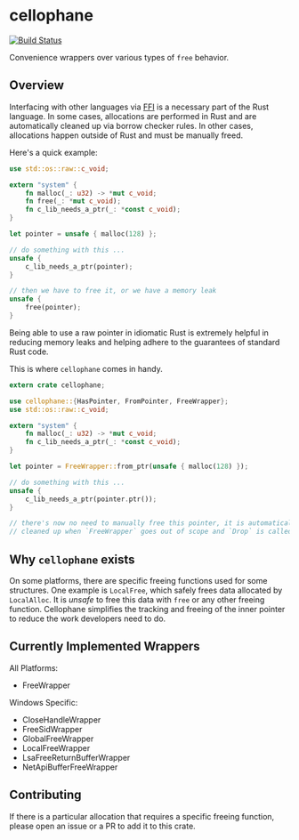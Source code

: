 cellophane
==========
[![Build Status](https://github.com/rustysec/cellophane-rs/workflows/Build/badge.svg)](https://github.com/rustysec/cellophane-rs/actions)

Convenience wrappers over various types of `free` behavior.

## Overview
Interfacing with other languages via [FFI](https://doc.rust-lang.org/nomicon/ffi.html) is a necessary part of the Rust
language. In some cases, allocations are performed in Rust and are automatically cleaned up via borrow checker rules.
In other cases, allocations happen outside of Rust and must be manually freed. 

Here's a quick example:

```rust
use std::os::raw::c_void;

extern "system" {
    fn malloc(_: u32) -> *mut c_void;
    fn free(_: *mut c_void);
    fn c_lib_needs_a_ptr(_: *const c_void);
}

let pointer = unsafe { malloc(128) };

// do something with this ...
unsafe {
    c_lib_needs_a_ptr(pointer);
}

// then we have to free it, or we have a memory leak
unsafe {
    free(pointer);
}
```

Being able to use a raw pointer in idiomatic Rust is extremely helpful in reducing memory leaks and helping adhere to 
the guarantees of standard Rust code.

This is where `cellophane` comes in handy.

```rust
extern crate cellophane;

use cellophane::{HasPointer, FromPointer, FreeWrapper};
use std::os::raw::c_void;

extern "system" {
    fn malloc(_: u32) -> *mut c_void;
    fn c_lib_needs_a_ptr(_: *const c_void);
}

let pointer = FreeWrapper::from_ptr(unsafe { malloc(128) });

// do something with this ...
unsafe {
    c_lib_needs_a_ptr(pointer.ptr());
}

// there's now no need to manually free this pointer, it is automatically
// cleaned up when `FreeWrapper` goes out of scope and `Drop` is called.
```

## Why `cellophane` exists
On some platforms, there are specific freeing functions used for some structures. One example is `LocalFree`, which safely
frees data allocated by `LocalAlloc`. It is _unsafe_ to free this data with `free` or any other freeing function. Cellophane
simplifies the tracking and freeing of the inner pointer to reduce the work developers need to do. 

## Currently Implemented Wrappers

All Platforms:
* FreeWrapper

Windows Specific:
* CloseHandleWrapper
* FreeSidWrapper
* GlobalFreeWrapper
* LocalFreeWrapper
* LsaFreeReturnBufferWrapper
* NetApiBufferFreeWrapper

## Contributing
If there is a particular allocation that requires a specific freeing function, please open an issue or a PR to add it to this
crate.
